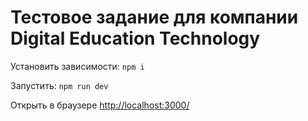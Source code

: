 # Тестовое задание для компании Digital Education Technology

Установить зависимости:
`npm i`

Запустить:
`npm run dev`

Открыть в браузере [http://localhost:3000/](http://localhost:3000/)
